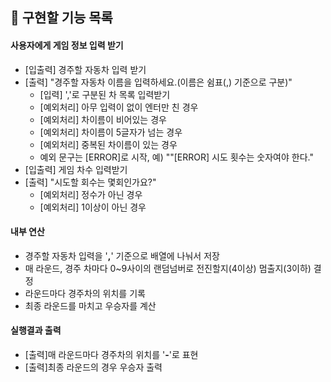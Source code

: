 ## 🦊 구현할 기능 목록

#### 사용자에게 게임 정보 입력 받기

- [입출력] 경주할 자동차 입력 받기
- [출력] "경주할 자동차 이름을 입력하세요.(이름은 쉼표(,) 기준으로 구분)"
  - [입력] ','로 구분된 차 목록 입력받기
  - [예외처리] 아무 입력이 없이 엔터만 친 경우
  - [예외처리] 차이름이 비어있는 경우
  - [예외처리] 차이름이 5글자가 넘는 경우
  - [예외처리] 중복된 차이름이 있는 경우
  - 예외  문구는 [ERROR]로 시작, 예) ""[ERROR] 시도 횟수는 숫자여야 한다."
- [입출력] 게임 차수 입력받기
- [출력] "시도할 회수는 몇회인가요?"
  - [예외처리] 정수가 아닌 경우 
  - [예외처리] 1이상이 아닌 경우

#### 내부 연산

- 경주할 자동차 입력을 '**,**' 기준으로 배열에 나눠서 저장
- 매 라운드, 경주 차마다 0~9사이의 랜덤넘버로 전진할지(4이상) 멈출지(3이하) 결정
- 라운드마다 경주차의 위치를 기록
- 최종 라운드를 마치고 우승자를 계산

#### 실행결과 출력

- [출력]매 라운드마다 경주차의 위치를 '**-**'로 표현
- [출력]최종 라운드의 경우 우승자 출력




